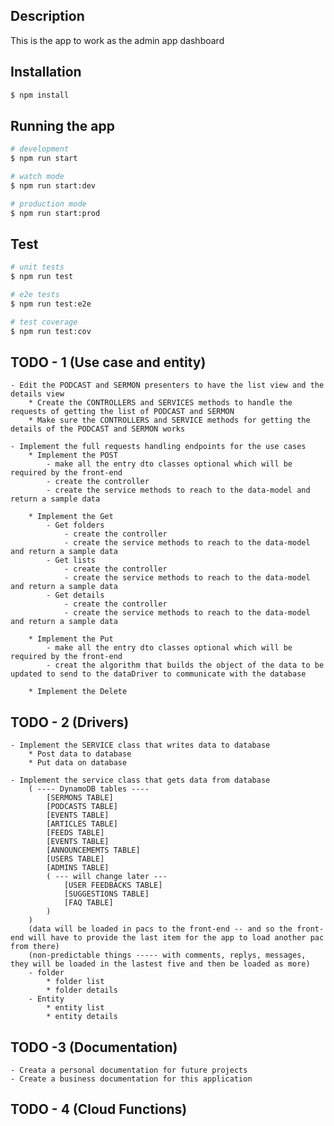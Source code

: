 ## Description

This is the app to work as the admin app dashboard

## Installation

```bash
$ npm install
```

## Running the app

```bash
# development
$ npm run start

# watch mode
$ npm run start:dev

# production mode
$ npm run start:prod
```

## Test

```bash
# unit tests
$ npm run test

# e2e tests
$ npm run test:e2e

# test coverage
$ npm run test:cov
```


## TODO - 1 (Use case and entity)
    - Edit the PODCAST and SERMON presenters to have the list view and the details view
        * Create the CONTROLLERS and SERVICES methods to handle the requests of getting the list of PODCAST and SERMON
        * Make sure the CONTROLLERS and SERVICE methods for getting the details of the PODCAST and SERMON works
    
    - Implement the full requests handling endpoints for the use cases
        * Implement the POST
            - make all the entry dto classes optional which will be required by the front-end
            - create the controller
            - create the service methods to reach to the data-model and return a sample data

        * Implement the Get
            - Get folders
                - create the controller
                - create the service methods to reach to the data-model and return a sample data
            - Get lists
                - create the controller
                - create the service methods to reach to the data-model and return a sample data
            - Get details
                - create the controller
                - create the service methods to reach to the data-model and return a sample data
        
        * Implement the Put
            - make all the entry dto classes optional which will be required by the front-end
            - creat the algorithm that builds the object of the data to be updated to send to the dataDriver to communicate with the database
        
        * Implement the Delete


## TODO - 2 (Drivers)
    - Implement the SERVICE class that writes data to database
        * Post data to database
        * Put data on database
    
    - Implement the service class that gets data from database
        ( ---- DynamoDB tables ----
            [SERMONS TABLE]
            [PODCASTS TABLE]
            [EVENTS TABLE]
            [ARTICLES TABLE]
            [FEEDS TABLE]
            [EVENTS TABLE]
            [ANNOUNCEMEMTS TABLE]
            [USERS TABLE]
            [ADMINS TABLE]
            ( --- will change later ---
                [USER FEEDBACKS TABLE]
                [SUGGESTIONS TABLE]
                [FAQ TABLE]
            )
        )
        (data will be loaded in pacs to the front-end -- and so the front-end will have to provide the last item for the app to load another pac from there)
        (non-predictable things ----- with comments, replys, messages, they will be loaded in the lastest five and then be loaded as more)
        - folder
            * folder list
            * folder details
        - Entity
            * entity list
            * entity details

## TODO -3 (Documentation)
    - Creata a personal documentation for future projects
    - Create a business documentation for this application

## TODO - 4 (Cloud Functions)